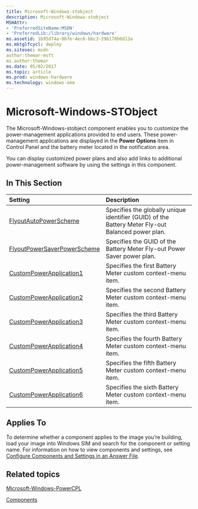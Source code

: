 ```yaml
---
title: Microsoft-Windows-stobject
description: Microsoft-Windows-stobject
MSHAttr:
- 'PreferredSiteName:MSDN'
- 'PreferredLib:/library/windows/hardware'
ms.assetid: 1b95d74a-0b7e-4ec6-bbc3-29b178b6d13a
ms.mktglfcycl: deploy
ms.sitesec: msdn
author:themar-msft
ms.author:themar
ms.date: 05/02/2017
ms.topic: article
ms.prod: windows-hardware
ms.technology: windows-oem
---
```

# Microsoft-Windows-STObject

The Microsoft-Windows-stobject component enables you to customize the power-management applications provided to end users. These power-management applications are displayed in the **Power Options** item in Control Panel and the battery meter located in the notification area.

You can display customized power plans and also add links to additional power-management software by using the settings in this component.

## In This Section

| Setting                 | Description                                                                           |
|:------------------------|:--------------------------------------------------------------------------------------|
| [FlyoutAutoPowerScheme](microsoft-windows-stobject-flyoutautopowerscheme.md) | Specifies the globally unique identifier (GUID) of the Battery Meter Fly-out Balanced power plan. |
| [FlyoutPowerSaverPowerScheme](microsoft-windows-stobject-flyoutpowersaverpowerscheme.md) | Specifies the GUID of the Battery Meter Fly-out Power Saver power plan. |
| [CustomPowerApplication1](microsoft-windows-stobject-custompowerapplication1.md) | Specifies the first Battery Meter custom context-menu item. |
| [CustomPowerApplication2](microsoft-windows-stobject-custompowerapplication2.md) | Specifies the second Battery Meter custom context-menu item. |
| [CustomPowerApplication3](microsoft-windows-stobject-custompowerapplication3.md) | Specifies the third Battery Meter custom context-menu item. |
| [CustomPowerApplication4](microsoft-windows-stobject-custompowerapplication4.md) | Specifies the fourth Battery Meter custom context-menu item. |
| [CustomPowerApplication5](microsoft-windows-stobject-custompowerapplication5.md) | Specifies the fifth Battery Meter custom context-menu item. |
| [CustomPowerApplication6](microsoft-windows-stobject-custompowerapplication6.md) | Specifies the sixth Battery Meter custom context-menu item. |

## Applies To

To determine whether a component applies to the image you’re building, load your image into Windows SIM and search for the component or setting name. For information on how to view components and settings, see [Configure Components and Settings in an Answer File](https://docs.microsoft.com/en-us/windows-hardware/customize/desktop/wsim/configure-components-and-settings-in-an-answer-file).

## Related topics

[Microsoft-Windows-PowerCPL](microsoft-windows-powercpl.md)

[Components](components-b-unattend.md)
